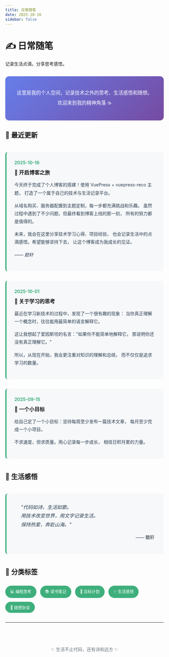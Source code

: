 ```yaml
---
title: 日常随笔
date: 2025-10-16
sidebar: false
---
```


# ✍️ 日常随笔

记录生活点滴，分享思考感悟。

<div class="diary-intro">
  <p>这里是我的个人空间，记录技术之外的思考、生活感悟和随想。</p>
  <p>欢迎来到我的精神角落 ☕</p>
</div>

## 📅 最近更新

<div class="diary-list">
  <div class="diary-item">
    <div class="diary-date">2025-10-16</div>
    <h3>🌟 开启博客之旅</h3>
    <div class="diary-content">
      <p>
        今天终于完成了个人博客的搭建！使用 VuePress + vuepress-reco 主题，
        打造了一个属于自己的技术与生活记录平台。
      </p>
      <p>
        从域名购买、服务器配置到主题定制，每一步都充满挑战和乐趣。
        虽然过程中遇到了不少问题，但最终看到博客上线的那一刻，
        所有的努力都是值得的。
      </p>
      <p>
        未来，我会在这里分享技术学习心得、项目经验，
        也会记录生活中的点滴感悟。希望能够坚持下去，
        让这个博客成为我成长的见证。
      </p>
      <p><em>—— 懿轩</em></p>
    </div>
  </div>
  
  <div class="diary-item">
    <div class="diary-date">2025-10-01</div>
    <h3>💭 关于学习的思考</h3>
    <div class="diary-content">
      <p>
        最近在学习新技术的过程中，发现了一个很有趣的现象：
        当你真正理解一个概念时，往往能用最简单的语言解释它。
      </p>
      <p>
        这让我想起了爱因斯坦的名言："如果你不能简单地解释它，
        那说明你还没有真正理解它。"
      </p>
      <p>
        所以，从现在开始，我会更注重对知识的理解和总结，
        而不仅仅是追求学习的数量。
      </p>
    </div>
  </div>
  
  <div class="diary-item">
    <div class="diary-date">2025-09-15</div>
    <h3>🚀 一个小目标</h3>
    <div class="diary-content">
      <p>
        给自己定了一个小目标：坚持每周至少发布一篇技术文章，
        每月至少完成一个小项目。
      </p>
      <p>
        不求速度，但求质量。用心记录每一步成长，
        相信日积月累的力量。
      </p>
    </div>
  </div>
</div>

## 💭 生活感悟

<div class="quote-box">
  <blockquote>
    "代码如诗，生活如歌。<br>
    用技术改变世界，用文字记录生活。<br>
    保持热爱，奔赴山海。"
  </blockquote>
  <p class="quote-author">—— 懿轩</p>
</div>

## 📝 分类标签

<div class="tags-container">
  <span class="tag">💻 编程思考</span>
  <span class="tag">📚 读书笔记</span>
  <span class="tag">🎯 目标计划</span>
  <span class="tag">✨ 生活感悟</span>
  <span class="tag">🌈 随想杂谈</span>
</div>

---

<div style="text-align: center; margin-top: 40px; padding: 20px;">
  <p style="color: var(--text-color-secondary, #6a737d);">
    ✨ 生活不止代码，还有诗和远方 ✨
  </p>
</div>

<style scoped>
.diary-intro {
  background: linear-gradient(135deg, #667eea 0%, #764ba2 100%);
  color: white;
  padding: 30px;
  border-radius: 12px;
  text-align: center;
  margin: 30px 0;
}

.diary-intro p {
  margin: 10px 0;
  font-size: 1.1em;
}

.diary-list {
  margin: 40px 0;
}

.diary-item {
  background: var(--bg-color-secondary, #f6f8fa);
  border-left: 4px solid var(--accent-color, #3eaf7c);
  border-radius: 8px;
  padding: 25px;
  margin-bottom: 30px;
  transition: all 0.3s ease;
}

.diary-item:hover {
  box-shadow: 0 5px 20px rgba(0, 0, 0, 0.1);
  transform: translateX(5px);
}

.diary-date {
  color: var(--accent-color, #3eaf7c);
  font-weight: bold;
  margin-bottom: 10px;
}

.diary-item h3 {
  margin: 10px 0;
  border: none;
}

.diary-content {
  color: var(--text-color, #2c3e50);
  line-height: 1.8;
}

.diary-content p {
  margin: 15px 0;
}

.quote-box {
  background: var(--bg-color-secondary, #f6f8fa);
  border-left: 4px solid var(--accent-color, #3eaf7c);
  padding: 30px;
  margin: 40px 0;
  border-radius: 8px;
}

.quote-box blockquote {
  font-style: italic;
  font-size: 1.1em;
  line-height: 1.8;
  margin: 0;
  color: var(--text-color, #2c3e50);
  border: none;
}

.quote-author {
  text-align: right;
  margin-top: 15px;
  color: var(--text-color-secondary, #6a737d);
  font-weight: bold;
}

.tags-container {
  display: flex;
  flex-wrap: wrap;
  gap: 12px;
  margin: 30px 0;
}

.tag {
  display: inline-block;
  background: var(--accent-color, #3eaf7c);
  color: white;
  padding: 8px 16px;
  border-radius: 20px;
  font-size: 0.9em;
  transition: all 0.3s ease;
  cursor: pointer;
}

.tag:hover {
  transform: translateY(-2px);
  box-shadow: 0 4px 12px rgba(62, 175, 124, 0.4);
}
</style>


